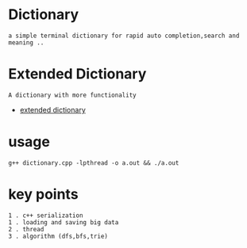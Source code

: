 # Dictionary
    a simple terminal dictionary for rapid auto completion,search and meaning ..

# Extended Dictionary
    A dictionary with more functionality 
   * [extended dictionary](https://github.com/i-akash/extended-dictionary)

# usage
    g++ dictionary.cpp -lpthread -o a.out && ./a.out

# key points
    1 . c++ serialization
    1 . loading and saving big data
    2 . thread
    3 . algorithm (dfs,bfs,trie)
